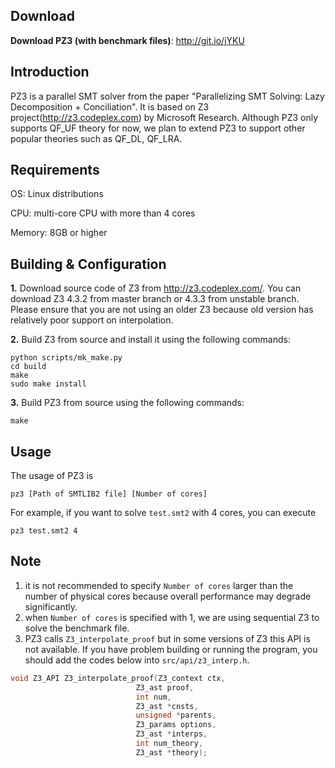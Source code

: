 Download
--------
__Download PZ3 (with benchmark files)__: http://git.io/jYKU

Introduction
-------------
PZ3 is a parallel SMT solver from the paper "Parallelizing SMT Solving: Lazy Decomposition + Conciliation". It is based on Z3 project(http://z3.codeplex.com) by Microsoft Research. Although PZ3 only supports QF_UF theory for now, we plan to extend PZ3 to support other popular theories such as QF_DL, QF_LRA.

Requirements
-------------
OS: Linux distributions

CPU: multi-core CPU with more than 4 cores

Memory: 8GB or higher


Building & Configuration
---------------------------
**1.** Download source code of Z3 from http://z3.codeplex.com/. You can download Z3 4.3.2 from master branch or 4.3.3 from unstable branch. Please ensure that you are not using an older Z3 because old version has relatively poor support on interpolation.

**2.** Build Z3 from source and install it using the following commands:

    python scripts/mk_make.py
    cd build
    make
    sudo make install

**3.** Build PZ3 from source using the following commands:

    make


Usage
------
The usage of PZ3 is

    pz3 [Path of SMTLIB2 file] [Number of cores]

For example, if you want to solve `test.smt2` with 4 cores, you can execute

    pz3 test.smt2 4


Note 
-----
1. it is not recommended to specify `Number of cores` larger than the number of physical cores because overall performance may degrade significantly.
2. when `Number of cores` is specified with 1, we are using sequential Z3 to solve the benchmark file.
3. PZ3 calls `Z3_interpolate_proof` but in some versions of Z3 this API is not available. If you have problem building or running the program, you should add the codes below into `src/api/z3_interp.h`.

```c
void Z3_API Z3_interpolate_proof(Z3_context ctx,
                            Z3_ast proof,
                            int num,
                            Z3_ast *cnsts,
                            unsigned *parents,
                            Z3_params options,
                            Z3_ast *interps,
                            int num_theory,
                            Z3_ast *theory);
```
